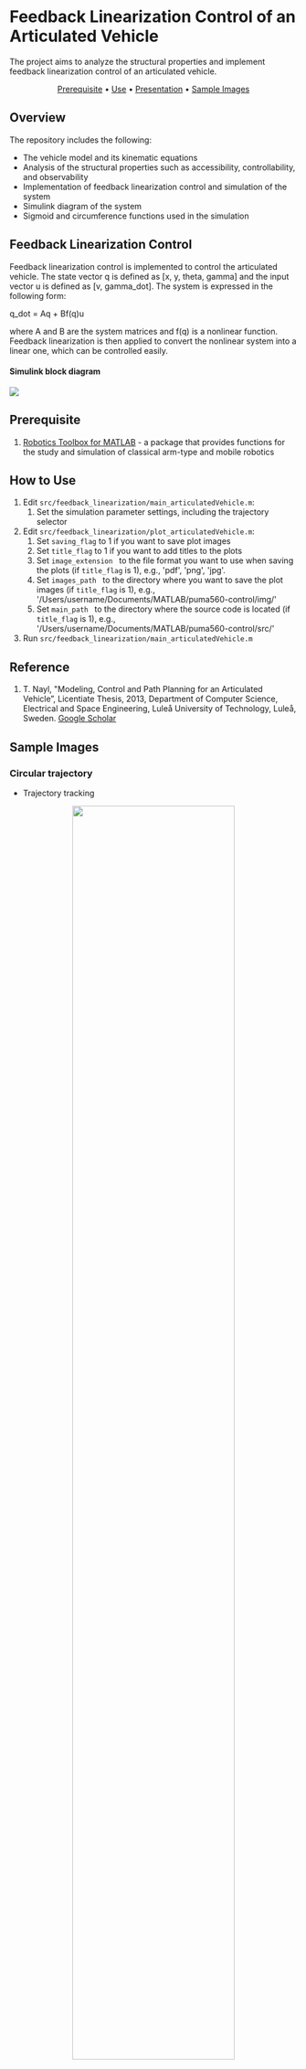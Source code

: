 # Feedback Linearization Control of an Articulated Vehicle

The project aims to analyze the structural properties and implement feedback linearization control of an articulated vehicle.


<p align="center">
	<a href="#prerequisite">Prerequisite</a>
	<span> • </span>
	<a href="use">Use</a>
	<span> • </span>
	<a href="doc/presentation.pdf">Presentation</a>
	<span> • </span>
	<a href="#sample-images">Sample Images</a>
</p>


## Overview
The repository includes the following:

* The vehicle model and its kinematic equations
* Analysis of the structural properties such as accessibility, controllability, and observability
* Implementation of feedback linearization control and simulation of the system
* Simulink diagram of the system
* Sigmoid and circumference functions used in the simulation


## Feedback Linearization Control
Feedback linearization control is implemented to control the articulated vehicle. The state vector q is defined as [x, y, theta, gamma] and the input vector u is defined as [v, gamma_dot]. The system is expressed in the following form:

q_dot = Aq + Bf(q)u

where A and B are the system matrices and f(q) is a nonlinear function. Feedback linearization is then applied to convert the nonlinear system into a linear one, which can be controlled easily.

#### Simulink block diagram
![](img/simulink_diagram.png)


## <a id="prerequisite"></a>Prerequisite
1. [Robotics Toolbox for MATLAB](https://petercorke.com/toolboxes/robotics-toolbox/) - a package that provides functions for the study and simulation of classical arm-type and mobile robotics


## <a id="use"></a>How to Use

1. Edit `src/feedback_linearization/main_articulatedVehicle.m`:
	1. Set the simulation parameter settings, including the trajectory selector
2. Edit `src/feedback_linearization/plot_articulatedVehicle.m`:
	1. Set `saving_flag` to 1 if you want to save plot images
	2. Set `title_flag` to 1 if you want to add titles to the plots
	3. Set `image_extension ` to the file format you want to use when saving the plots (if `title_flag` is 1), e.g., 'pdf', 'png', 'jpg'.
	4. Set `images_path ` to the directory where you want to save the plot images (if `title_flag` is 1), e.g., '/Users/username/Documents/MATLAB/puma560-control/img/'
	5. Set `main_path ` to the directory where the source code is located (if `title_flag` is 1), e.g., '/Users/username/Documents/MATLAB/puma560-control/src/'
3. Run `src/feedback_linearization/main_articulatedVehicle.m`




## Reference
1. T. Nayl, "Modeling, Control and Path Planning for an Articulated Vehicle”, Licentiate Thesis, 2013, Department of Computer Science, Electrical and Space Engineering, Luleå University of Technology, Luleå, Sweden. [Google Scholar](https://scholar.google.com/scholar?&q=T.+Nayl%2C+%22Modeling%2C+Control+and+Path+Planning+for+an+Articulated+Vehicle%E2%75%9D%2C+Licentiate+Thesis%2C+2013%2C+Department+of+Computer+Science%2C+Electrical+and+Space+Engineering%2C+Lule%C3%A5+University+of+Technology%2C+Lule%C3%A5%2C+Sweden)


## <a id="sample-images"></a>Sample Images

### Circular trajectory
* Trajectory tracking
<p align="center" width="100%">
    <img width="75%" src="img/circle__Trajectory_tracking.png"> 
</p>
* Front axle position
<p align="center" width="100%">
    <img width="75%" src="img/circle__Front_axle_position.png"> 
</p>
* Trajectory tracking error
<p align="center" width="100%">
    <img width="75%" src="img/circle__Trajectory_tracking_error.png"> 
</p>
* Control signals and articulated angle
<p align="center" width="100%">
    <img width="75%" src="img/circle__Control_signals_and_articulated_angle.png"> 
</p>

### Sigmoid trajectory
* Trajectory tracking
<p align="center" width="100%">
    <img width="75%" src="img/sigmoid__Trajectory_tracking.png"> 
</p>
* Front axle position
<p align="center" width="100%">
    <img width="75%" src="img/sigmoid__Front_axle_position.png"> 
</p>
* Trajectory tracking error
<p align="center" width="100%">
    <img width="75%" src="img/sigmoid__Trajectory_tracking_error.png"> 
</p>
* Control signals and articulated angle
<p align="center" width="100%">
    <img width="75%" src="img/sigmoid__Control_signals_and_articulated_angle.png"> 
</p>
